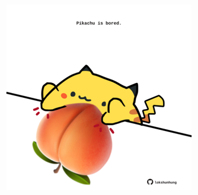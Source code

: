 <!-- built at 09/11/2021, 05:01:57 UTC -->
<p align="center">
  <img width="500" height="500" src="./ReadmeImage.svg">
</p>

